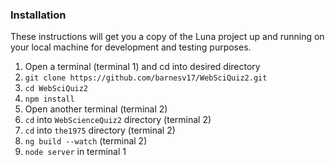 ### Installation

These instructions will get you a copy of the Luna project up and running on your local machine for development and testing purposes.
1. Open a terminal (terminal 1) and cd into desired directory
2. `git clone https://github.com/barnesv17/WebSciQuiz2.git`
3. `cd WebSciQuiz2`
4. `npm install`
5. Open another terminal (terminal 2)
6. `cd` into `WebScienceQuiz2` directory (terminal 2)
7. `cd` into `the1975` directory (terminal 2)
8. `ng build --watch` (terminal 2)
8. `node server` in terminal 1

